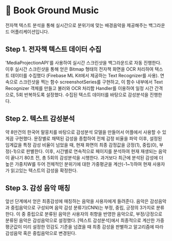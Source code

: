 # 🎵 Book Ground Music
전자책 텍스트 분석을 통해 실시간으로 분위기에 맞는 배경음악을 제공해주는 백그라운드 어플리케이션입니다.

## Step 1. 전자책 텍스트 데이터 수집

'MediaProjectionAPI'를 사용하여 실시간 스크린샷을 백그라운드로 자동 진행한다. 이후 실시간 스크린샷을 통해 얻은 Bitmap 형태의 전자책 화면을 OCR 처리하여 텍스트 데이터를 수집했다 (Firebase ML Kit에서 제공하는 Text Recognizer를 사용). 연속으로 스크린샷을 찍는 함수 screenshotSeries를 구현하고, 이 함수 내부에서 Text Recognizer 객체를 만들고 불러와 OCR 처리함  Handler를 이용하여 일정 시간 간격으로, 5회 반복하도록 설정했다.
수집된 텍스트 데이터를 바탕으로 감성분석을 진행한다. 

## Step 2. 텍스트 감성분석

약 8만건의 한국어 말뭉치를 바탕으로 감성분석 모델을 만들어서 어플에서 사용할 수 있게끔 구현했다. 문장별로 채택된 감성을 종합하여 전체 감정 비율을 파악 이후, 설정된 임계값을 특정 감성 비율이 넘었을 때, 현재 화면의 최종 감정값을 긍정(1), 중립(0), 부정(-1)으로 판별한다. 이후, 시간별로 연속적으로 페이지를 분석하여 현재 재생되는 음악이 끝나기 80초 전, 총 5회의 감성분석을 시행한다. 과거보다 최근에 분석된 감성에 더 높은 가중치W를 두어 전체적인 분위기에 대한 가중평균을 계산(-1~1)하여 현재 사용자가 읽고있는 텍스트의 감성을 확정한다.


## Step 3. 감성 음악 매칭
앞선 단계에서 얻은 최종감성에 매칭하는 음악을 사용자에게 들려준다. 음악은 감성음악과 중립음악으로 구성되며 음악 감성 분류기(CNN)는 부정, 중립, 긍정의 3가지로 분류한다. 이 중 중립으로 분류된 음악은 사용자의 취향을 반영한 음악으로, 부정/긍정으로 분류된 음악은 감성음악으로 설정했다. [텍스트 감성분석]에서 최종적으로 계산한 가중평군값이 미리 설정한 민감도 기준을 넘겼을 때 최종 감성을 판별하고 알고리즘에 따라 감성음악 혹은 중립음악으로 변경된다. 
